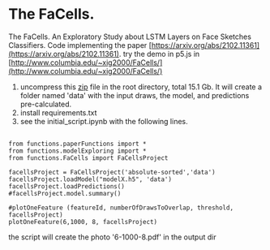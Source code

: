 # The FaCells.
The FaCells. An Exploratory Study about LSTM Layers on Face Sketches Classifiers.
Code implementing the paper [https://arxiv.org/abs/2102.11361](https://arxiv.org/abs/2102.11361).
try the demo in p5.js in [http://www.columbia.edu/~xig2000/FaCells/](http://www.columbia.edu/~xig2000/FaCells/) 


1. uncompress this [zip](https://drive.google.com/file/d/1lH0iecda0t8TbYgosPnoHYhcGVFl8Afk/view?usp=sharing) file in the root directory, total 15.1 Gb. It will create a folder named 'data' with the input draws, the model, and predictions pre-calculated.
2. install requirements.txt
3. see the initial_script.ipynb with the following lines.
 
##
    from functions.paperFunctions import *
    from functions.modelExploring import *
    from functions.FaCells import FaCellsProject

    facellsProject = FaCellsProject('absolute-sorted','data')
    facellsProject.loadModel("modelX.h5", 'data')
    facellsProject.loadPredictions()
    #facellsProject.model.summary()
    
    #plotOneFeature (featureId, numberOfDrawsToOverlap, threshold, facellsProject)
    plotOneFeature(6,1000, 8, facellsProject)

the script will create the photo '6-1000-8.pdf' in the output dir
